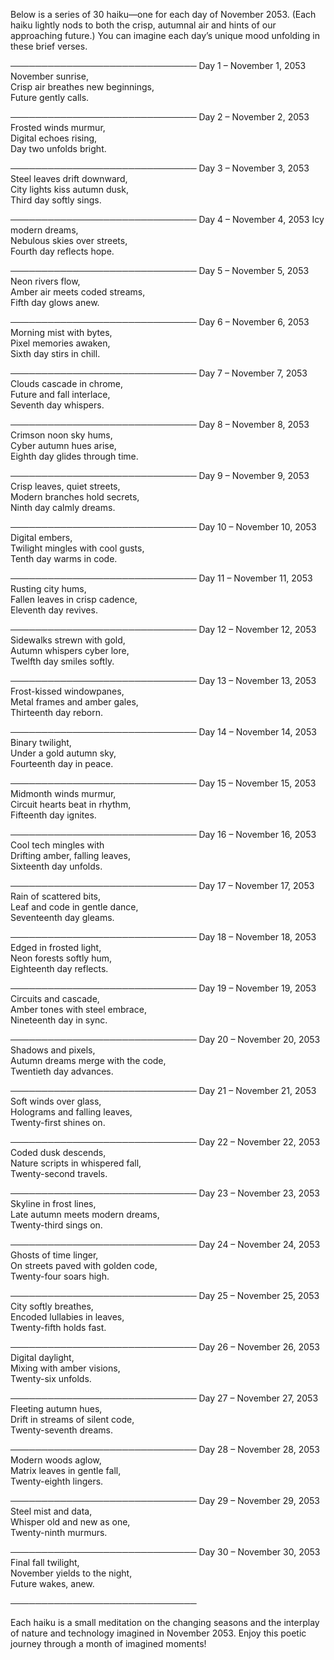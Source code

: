 Below is a series of 30 haiku—one for each day of November 2053. (Each haiku lightly nods to both the crisp, autumnal air and hints of our approaching future.) You can imagine each day’s unique mood unfolding in these brief verses.

──────────────────────────────
Day 1 – November 1, 2053
November sunrise,  
Crisp air breathes new beginnings,  
Future gently calls.

──────────────────────────────
Day 2 – November 2, 2053
Frosted winds murmur,  
Digital echoes rising,  
Day two unfolds bright.

──────────────────────────────
Day 3 – November 3, 2053
Steel leaves drift downward,  
City lights kiss autumn dusk,  
Third day softly sings.

──────────────────────────────
Day 4 – November 4, 2053
Icy modern dreams,  
Nebulous skies over streets,  
Fourth day reflects hope.

──────────────────────────────
Day 5 – November 5, 2053
Neon rivers flow,  
Amber air meets coded streams,  
Fifth day glows anew.

──────────────────────────────
Day 6 – November 6, 2053
Morning mist with bytes,  
Pixel memories awaken,  
Sixth day stirs in chill.

──────────────────────────────
Day 7 – November 7, 2053
Clouds cascade in chrome,  
Future and fall interlace,  
Seventh day whispers.

──────────────────────────────
Day 8 – November 8, 2053
Crimson noon sky hums,  
Cyber autumn hues arise,  
Eighth day glides through time.

──────────────────────────────
Day 9 – November 9, 2053
Crisp leaves, quiet streets,  
Modern branches hold secrets,  
Ninth day calmly dreams.

──────────────────────────────
Day 10 – November 10, 2053
Digital embers,  
Twilight mingles with cool gusts,  
Tenth day warms in code.

──────────────────────────────
Day 11 – November 11, 2053
Rusting city hums,  
Fallen leaves in crisp cadence,  
Eleventh day revives.

──────────────────────────────
Day 12 – November 12, 2053
Sidewalks strewn with gold,  
Autumn whispers cyber lore,  
Twelfth day smiles softly.

──────────────────────────────
Day 13 – November 13, 2053
Frost-kissed windowpanes,  
Metal frames and amber gales,  
Thirteenth day reborn.

──────────────────────────────
Day 14 – November 14, 2053
Binary twilight,  
Under a gold autumn sky,  
Fourteenth day in peace.

──────────────────────────────
Day 15 – November 15, 2053
Midmonth winds murmur,  
Circuit hearts beat in rhythm,  
Fifteenth day ignites.

──────────────────────────────
Day 16 – November 16, 2053
Cool tech mingles with  
Drifting amber, falling leaves,  
Sixteenth day unfolds.

──────────────────────────────
Day 17 – November 17, 2053
Rain of scattered bits,  
Leaf and code in gentle dance,  
Seventeenth day gleams.

──────────────────────────────
Day 18 – November 18, 2053
Edged in frosted light,  
Neon forests softly hum,  
Eighteenth day reflects.

──────────────────────────────
Day 19 – November 19, 2053
Circuits and cascade,  
Amber tones with steel embrace,  
Nineteenth day in sync.

──────────────────────────────
Day 20 – November 20, 2053
Shadows and pixels,  
Autumn dreams merge with the code,  
Twentieth day advances.

──────────────────────────────
Day 21 – November 21, 2053
Soft winds over glass,  
Holograms and falling leaves,  
Twenty-first shines on.

──────────────────────────────
Day 22 – November 22, 2053
Coded dusk descends,  
Nature scripts in whispered fall,  
Twenty-second travels.

──────────────────────────────
Day 23 – November 23, 2053
Skyline in frost lines,  
Late autumn meets modern dreams,  
Twenty-third sings on.

──────────────────────────────
Day 24 – November 24, 2053
Ghosts of time linger,  
On streets paved with golden code,  
Twenty-four soars high.

──────────────────────────────
Day 25 – November 25, 2053
City softly breathes,  
Encoded lullabies in leaves,  
Twenty-fifth holds fast.

──────────────────────────────
Day 26 – November 26, 2053
Digital daylight,  
Mixing with amber visions,  
Twenty-six unfolds.

──────────────────────────────
Day 27 – November 27, 2053
Fleeting autumn hues,  
Drift in streams of silent code,  
Twenty-seventh dreams.

──────────────────────────────
Day 28 – November 28, 2053
Modern woods aglow,  
Matrix leaves in gentle fall,  
Twenty-eighth lingers.

──────────────────────────────
Day 29 – November 29, 2053
Steel mist and data,  
Whisper old and new as one,  
Twenty-ninth murmurs.

──────────────────────────────
Day 30 – November 30, 2053
Final fall twilight,  
November yields to the night,  
Future wakes, anew.

──────────────────────────────

Each haiku is a small meditation on the changing seasons and the interplay of nature and technology imagined in November 2053. Enjoy this poetic journey through a month of imagined moments!
